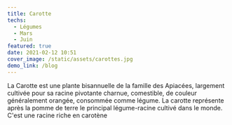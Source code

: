```yaml
---
title: Carotte
techs:
  - Légumes
  - Mars
  - Juin
featured: true
date: 2021-02-12 10:51
cover_image: /static/assets/carottes.jpg
demo_link: /blog
---
```


La Carotte est une plante bisannuelle de la famille des Apiacées, largement cultivée pour sa racine pivotante charnue, comestible, de couleur généralement orangée, consommée comme légume. La carotte représente après la pomme de terre le principal légume-racine cultivé dans le monde. C'est une racine riche en carotène
